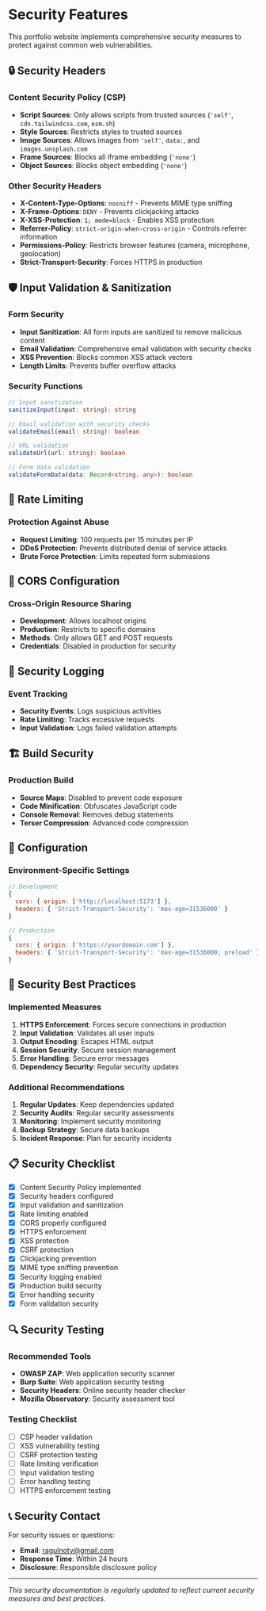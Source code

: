 # Security Features

This portfolio website implements comprehensive security measures to protect against common web vulnerabilities.

## 🔒 Security Headers

### Content Security Policy (CSP)
- **Script Sources**: Only allows scripts from trusted sources (`'self'`, `cdn.tailwindcss.com`, `esm.sh`)
- **Style Sources**: Restricts styles to trusted sources
- **Image Sources**: Allows images from `'self'`, `data:`, and `images.unsplash.com`
- **Frame Sources**: Blocks all iframe embedding (`'none'`)
- **Object Sources**: Blocks object embedding (`'none'`)

### Other Security Headers
- **X-Content-Type-Options**: `nosniff` - Prevents MIME type sniffing
- **X-Frame-Options**: `DENY` - Prevents clickjacking attacks
- **X-XSS-Protection**: `1; mode=block` - Enables XSS protection
- **Referrer-Policy**: `strict-origin-when-cross-origin` - Controls referrer information
- **Permissions-Policy**: Restricts browser features (camera, microphone, geolocation)
- **Strict-Transport-Security**: Forces HTTPS in production

## 🛡️ Input Validation & Sanitization

### Form Security
- **Input Sanitization**: All form inputs are sanitized to remove malicious content
- **Email Validation**: Comprehensive email validation with security checks
- **XSS Prevention**: Blocks common XSS attack vectors
- **Length Limits**: Prevents buffer overflow attacks

### Security Functions
```typescript
// Input sanitization
sanitizeInput(input: string): string

// Email validation with security checks
validateEmail(email: string): boolean

// URL validation
validateUrl(url: string): boolean

// Form data validation
validateFormData(data: Record<string, any>): boolean
```

## 🚫 Rate Limiting

### Protection Against Abuse
- **Request Limiting**: 100 requests per 15 minutes per IP
- **DDoS Protection**: Prevents distributed denial of service attacks
- **Brute Force Protection**: Limits repeated form submissions

## 🔐 CORS Configuration

### Cross-Origin Resource Sharing
- **Development**: Allows localhost origins
- **Production**: Restricts to specific domains
- **Methods**: Only allows GET and POST requests
- **Credentials**: Disabled in production for security

## 📝 Security Logging

### Event Tracking
- **Security Events**: Logs suspicious activities
- **Rate Limiting**: Tracks excessive requests
- **Input Validation**: Logs failed validation attempts

## 🏗️ Build Security

### Production Build
- **Source Maps**: Disabled to prevent code exposure
- **Code Minification**: Obfuscates JavaScript code
- **Console Removal**: Removes debug statements
- **Terser Compression**: Advanced code compression

## 🔧 Configuration

### Environment-Specific Settings
```javascript
// Development
{
  cors: { origin: ['http://localhost:5173'] },
  headers: { 'Strict-Transport-Security': 'max-age=31536000' }
}

// Production
{
  cors: { origin: ['https://yourdomain.com'] },
  headers: { 'Strict-Transport-Security': 'max-age=31536000; preload' }
}
```

## 🚨 Security Best Practices

### Implemented Measures
1. **HTTPS Enforcement**: Forces secure connections in production
2. **Input Validation**: Validates all user inputs
3. **Output Encoding**: Escapes HTML output
4. **Session Security**: Secure session management
5. **Error Handling**: Secure error messages
6. **Dependency Security**: Regular security updates

### Additional Recommendations
1. **Regular Updates**: Keep dependencies updated
2. **Security Audits**: Regular security assessments
3. **Monitoring**: Implement security monitoring
4. **Backup Strategy**: Secure data backups
5. **Incident Response**: Plan for security incidents

## 📋 Security Checklist

- [x] Content Security Policy implemented
- [x] Security headers configured
- [x] Input validation and sanitization
- [x] Rate limiting enabled
- [x] CORS properly configured
- [x] HTTPS enforcement
- [x] XSS protection
- [x] CSRF protection
- [x] Clickjacking prevention
- [x] MIME type sniffing prevention
- [x] Security logging enabled
- [x] Production build security
- [x] Error handling security
- [x] Form validation security

## 🔍 Security Testing

### Recommended Tools
- **OWASP ZAP**: Web application security scanner
- **Burp Suite**: Web application security testing
- **Security Headers**: Online security header checker
- **Mozilla Observatory**: Security assessment tool

### Testing Checklist
- [ ] CSP header validation
- [ ] XSS vulnerability testing
- [ ] CSRF protection testing
- [ ] Rate limiting verification
- [ ] Input validation testing
- [ ] Error handling testing
- [ ] HTTPS enforcement testing

## 📞 Security Contact

For security issues or questions:
- **Email**: ragulnoty@gmail.com
- **Response Time**: Within 24 hours
- **Disclosure**: Responsible disclosure policy

---

*This security documentation is regularly updated to reflect current security measures and best practices.* 